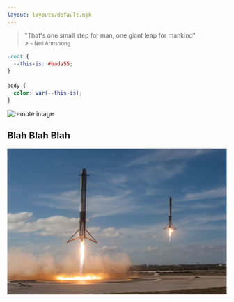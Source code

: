 ```yaml
---
layout: layouts/default.njk
---
```


> "That's one small step for man, one giant leap for mankind"<br> > <small>– Neil Armstrong</small>

```css
:root {
  --this-is: #bada55;
}

body {
  color: var(--this-is);
}
```

![remote image](https://source.unsplash.com/TV2gg2kZD1o)

## Blah Blah Blah

![local image](assets/images/testing.jpg)
